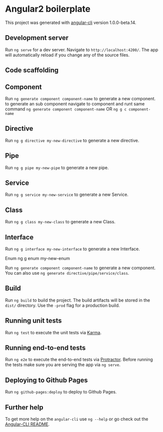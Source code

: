 # Angular2 boilerplate

This project was generated with [angular-cli](https://github.com/angular/angular-cli) version 1.0.0-beta.14.


## Development server
Run `ng serve` for a dev server. Navigate to `http://localhost:4200/`. The app will automatically reload if you change any of the source files.

## Code scaffolding

## Component

Run `ng generate component component-name` to generate a new component. to generate an sub component navigate to component and runt same command `ng generate component component-name` OR `ng g c component-name` 

## Directive

Run `ng g directive my-new-directive` to generate a new directive. 

## Pipe

Run `ng g pipe my-new-pipe` to generate a new pipe. 

## Service

Run `ng g service my-new-service` to generate a new Service. 

## Class

Run `ng g class my-new-class` to generate a new Class. 

## Interface

Run `ng g interface my-new-interface` to generate a new Interface. 

Enum	ng g enum my-new-enum

Run `ng generate component component-name` to generate a new component. You can also use `ng generate directive/pipe/service/class`.

## Build

Run `ng build` to build the project. The build artifacts will be stored in the `dist/` directory. Use the `-prod` flag for a production build.

## Running unit tests

Run `ng test` to execute the unit tests via [Karma](https://karma-runner.github.io).

## Running end-to-end tests

Run `ng e2e` to execute the end-to-end tests via [Protractor](http://www.protractortest.org/). 
Before running the tests make sure you are serving the app via `ng serve`.

## Deploying to Github Pages

Run `ng github-pages:deploy` to deploy to Github Pages.

## Further help

To get more help on the `angular-cli` use `ng --help` or go check out the [Angular-CLI README](https://github.com/angular/angular-cli/blob/master/README.md).
